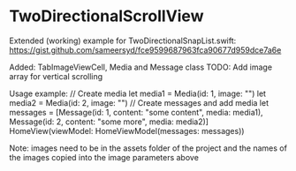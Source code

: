 # TwoDirectionalScrollView

Extended (working) example for TwoDirectionalSnapList.swift: 
https://gist.github.com/sameersyd/fce9599687963fca90677d959dce7a6e

Added: TabImageViewCell, Media and Message class
TODO: Add image array for vertical scrolling

  Usage example:
  // Create media
  let media1 = Media(id: 1, image: "<your image name here>")
  let media2 = Media(id: 2, image: "<your image name here>")
  // Create messages and add media
  let messages = [Message(id: 1, content: "some content", media: media1), Message(id: 2, content: "some more", media: media2)]
  HomeView(viewModel: HomeViewModel(messages: messages))
    
  Note: images need to be in the assets folder of the project and the names of the images copied into the image parameters above <your image name here>
